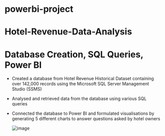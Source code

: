 # powerbi-project
# Hotel-Revenue-Data-Analysis

# Database Creation, SQL Queries, Power BI

* Created a database from Hotel Revenue Historical Dataset containing over 142,000 records using the Microsoft SQL Server Management Studio (SSMS)

* Analysed and retrieved data from the database using various SQL queries

* Connected the database to Power BI and formulated visualisations by generating 5 different charts to answer questions asked by hotel owners

  ![image](https://github.com/Dami-Data/powerbi-project/assets/122783261/12a2fd25-f63c-4c73-b915-7e6ea1adf06c)
